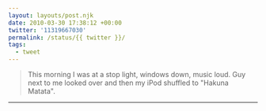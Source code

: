 ```yaml
---
layout: layouts/post.njk
date: 2010-03-30 17:38:12 +00:00
twitter: '11319667030'
permalink: /status/{{ twitter }}/
tags: 
  - tweet
---
```


> This morning I was at a stop light, windows down, music loud. Guy next to me looked over and then my iPod shuffled to "Hakuna Matata".

---
